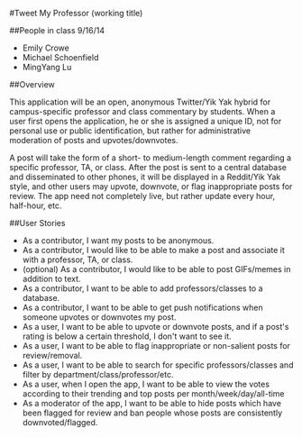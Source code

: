 #Tweet My Professor (working title)

##People in class 9/16/14
- Emily Crowe
- Michael Schoenfield
- MingYang Lu

##Overview

This application will be an open, anonymous Twitter/Yik Yak hybrid for campus-specific professor and class commentary by students. When a user first opens the application, he or she is assigned a unique ID, not for personal use or public identification, but rather for administrative moderation of posts and upvotes/downvotes. 

A post will take the form of a short- to medium-length comment regarding a specific professor, TA, or class. After the post is sent to a central database and disseminated to other phones, it will be displayed in a Reddit/Yik Yak style, and other users may upvote, downvote, or flag inappropriate posts for review.  The app need not completely live, but rather update every hour, half-hour, etc. 

##User Stories
- As a contributor, I want my posts to be anonymous.
- As a contributor, I would like to be able to make a post and associate it with a professor, TA, or class.
- (optional) As a contributor, I would like to be able to post GIFs/memes in addition to text.
- As a contributor, I want to be able to add professors/classes to a database.
- As a contributor, I want to be able to get push notifications when someone upvotes or downvotes my post.
- As a user, I want to be able to upvote or downvote posts, and if a post's rating is below a certain threshold, I don't want to see it.
- As a user, I want to be able to flag inappropriate or non-salient posts for review/removal.
- As a user, I want to be able to search for specific professors/classes and filter by department/class/professor/etc. 
- As a user, when I open the app, I want to be able to view the votes according to their trending and top posts per month/week/day/all-time
- As a moderator of the app, I want to be able to hide posts which have been flagged for review and ban people whose posts are consistently downvoted/flagged.
